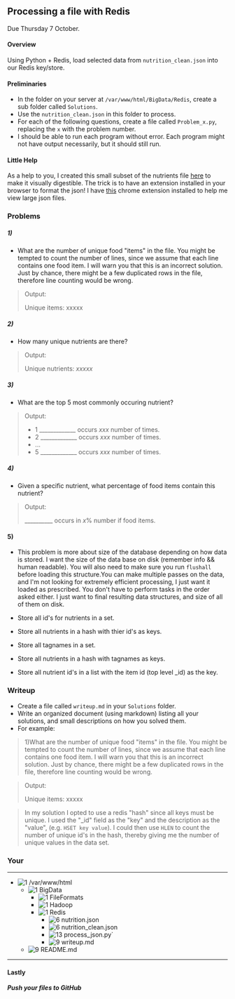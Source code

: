 ## Processing a file with Redis

Due Thursday 7 October.

#### Overview

Using Python + Redis, load selected data from `nutrition_clean.json` into our Redis key/store.

#### Preliminaries

- In the folder on your server at `/var/www/html/BigData/Redis`, create a sub folder called `Solutions`.
- Use the `nutrition_clean.json` in this folder to process.
- For each of the following questions, create a file called `Problem_x.py`, replacing the `x` with the problem number.
- I should be able to run each program without error. Each program might not have output necessarily, but it should still run.

#### Little Help

As a help to you, I created this small subset of the nutrients file [here](http://cs.mwsu.edu/~griffin/redis/xaa) to make it visually digestible. The trick is to have an extension installed in your browser to format the json! I have [this](https://chrome.google.com/webstore/detail/jsonview/chklaanhfefbnpoihckbnefhakgolnmc) chrome extension installed to help me view large json files.

### Problems

##### 1)

- What are the number of unique food "items" in the file. You might be tempted to count the number of lines, since we assume that each line contains one food item. I will warn you that this is an incorrect solution. Just by chance, there might be a few duplicated rows in the file, therefore line counting would be wrong.

>Output:
>
>Unique items: xxxxx

##### 2)

- How many unique nutrients are there?

>Output:
>
>Unique nutrients: _xxxxx_

##### 3)
- What are the top 5 most commonly occuring nutrient?

>Output:
>
> - 1 _____________ occurs _xxx_ number of times.
> - 2 _____________ occurs _xxx_ number of times.
> - ...
> - 5 _____________ occurs _xxx_ number of times.


##### 4)
- Given a specific nutrient, what percentage of food items contain this nutrient?

>Output:
>
> __________ occurs in _x_% number if food items.


#### 5)

- This problem is more about size of the database depending on how data is stored. I want the size of the data base on disk (remember info && human readable). You will also need to make sure you run `flushall` before loading this structure.You can make multiple passes on the data, and I'm not looking for extremely efficient processing, I just want it loaded as prescribed. You don't have to perform tasks in the order asked either. I just want to final resulting data structures, and size of all of them on disk.

- Store all id's for nutrients in a set.
- Store all nutrients in a hash with thier id's as keys.
- Store all tagnames in a set.
- Store all nutrients in a hash with tagnames as keys.
- Store all nutrient id's in a list with the item id (top level _id) as the key.


### Writeup

- Create a file called `writeup.md` in your `Solutions` folder.
- Write an organized document (using markdown) listing all your solutions, and small descriptions on how you solved them.
- For example:

> 1)What are the number of unique food "items" in the file. You might be tempted to count the number of lines, since we assume that each line contains one food item. I will warn you that this is an incorrect solution. Just by chance, there might be a few duplicated rows in the file, therefore line counting would be wrong.

> Output:
>
> Unique items: xxxxx

> In my solution I opted to use a redis "hash" since all keys must be unique. I used the "_id" field as the "key" and the description as the "value", (e.g. `HSET key value`). I could then use `HLEN` to count the number of unique id's in the hash, thereby giving me the number of unique values in the data set.

### Your 

-----

- ![1] /var/www/html
	- ![1] BigData
	  - ![1] FileFormats
	  - ![1] Hadoop
	  - ![1] Redis
	      - ![6] nutrition.json
	      - ![6] nutrition_clean.json
	      - ![13] process_json.py`
	      - ![9] writeup.md
	- ![9] README.md
	
-----

#### Lastly

___Push your files to GitHub___


[1]:  http://cs.mwsu.edu/~griffin/Free-file-icons/24px/folder2.png
[2]:  http://cs.mwsu.edu/~griffin/Free-file-icons/24px/php.png
[3]:  http://cs.mwsu.edu/~griffin/Free-file-icons/24px/html.png
[4]:  http://cs.mwsu.edu/~griffin/Free-file-icons/24px/css.png
[5]:  http://cs.mwsu.edu/~griffin/Free-file-icons/24px/js.png
[6]:  http://cs.mwsu.edu/~griffin/Free-file-icons/24px/json.png
[7]:  http://cs.mwsu.edu/~griffin/Free-file-icons/24px/xml.png
[8]:  http://cs.mwsu.edu/~griffin/Free-file-icons/24px/csv.png
[9]:  http://cs.mwsu.edu/~griffin/Free-file-icons/24px/md2.png
[10]: http://cs.mwsu.edu/~griffin/Free-file-icons/24px/sql.png
[11]: http://cs.mwsu.edu/~griffin/Free-file-icons/24px/yml.png
[12]: http://cs.mwsu.edu/~griffin/Free-file-icons/24px/json.png
[13]: http://cs.mwsu.edu/~griffin/Free-file-icons/24px/py.png


